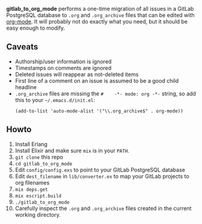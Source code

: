 **gitlab_to_org_mode** performs a one-time migration of all issues in a GitLab
PostgreSQL database to `.org` and `.org_archive` files that can be edited with
[org-mode](http://orgmode.org/).  It will probably not do exactly what you need,
but it should be easy enough to modify.

## Caveats

- Authorship/user information is ignored
- Timestamps on comments are ignored
- Deleted issues will reappear as not-deleted items
- First line of a comment on an issue is assumed to be a good child headline
- `.org_archive` files are missing the `#    -*- mode: org -*-` string, so add this to your `~/.emacs.d/init.el`:
  ```
  (add-to-list 'auto-mode-alist '("\\.org_archive$" . org-mode))
  ```

## Howto

1. Install Erlang
1. Install Elixir and make sure `mix` is in your `PATH`.
1. `git clone` this repo
1. `cd gitlab_to_org_mode`
1. Edit `config/config.exs` to point to your GitLab PostgreSQL database
1. Edit `dest_filename` in `lib/converter.ex` to map your GitLab projects to org filenames
1. `mix deps.get`
1. `mix escript.build`
1. `./gitlab_to_org_mode`
1. Carefully inspect the `.org` and `.org_archive` files created in the current working directory.
